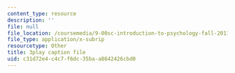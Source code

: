 ```yaml
---
content_type: resource
description: ''
file: null
file_location: /coursemedia/9-00sc-introduction-to-psychology-fall-2011/c31d72e4c4c7f6dc35baa8642426cbd0_Qw4SkvZ03cc.srt
file_type: application/x-subrip
resourcetype: Other
title: 3play caption file
uid: c31d72e4-c4c7-f6dc-35ba-a8642426cbd0
---
```

